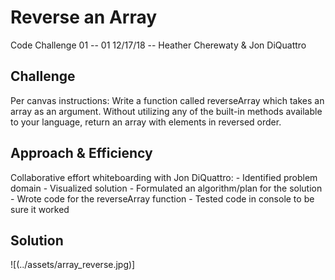 # Reverse an Array
Code Challenge 01 -- 01 12/17/18 -- Heather Cherewaty & Jon DiQuattro 

## Challenge
Per canvas instructions: Write a function called reverseArray which takes an array as an argument. Without utilizing any of the built-in methods available to your language, return an array with elements in reversed order. 

## Approach & Efficiency
Collaborative effort whiteboarding with Jon DiQuattro:
    - Identified problem domain
    - Visualized solution
    - Formulated an algorithm/plan for the solution
    - Wrote code for the reverseArray function
    - Tested code in console to be sure it worked


## Solution
![(../assets/array_reverse.jpg)]